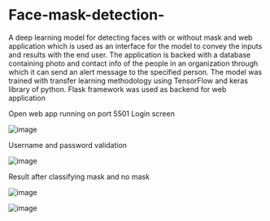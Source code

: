 # Face-mask-detection-
A deep learning model for detecting faces with or without mask and web application which is used as an interface for the model to convey the inputs and results with the end user. The application is backed with a database containing photo and contact info of the people in an organization through which it can send an alert message to the specified person. The model was trained with transfer learning methodology using TensorFlow and keras library of python. Flask framework was used as backend for web application

Open web app running on port 5501
Login screen

![image](https://user-images.githubusercontent.com/44221142/210739861-ed456eca-cd70-4299-a26a-ce4db545b95b.png)

Username and password validation

![image](https://user-images.githubusercontent.com/44221142/210740034-6c655779-aa9f-46be-8de7-d91949e404b6.png)

Result after classifying mask and no mask

![image](https://user-images.githubusercontent.com/44221142/210740129-2dae0ae4-6d64-4a4f-ab23-9b0301305e74.png)

![image](https://user-images.githubusercontent.com/44221142/210740233-90103962-728f-4b2f-8e6d-e3e39380daee.png)

